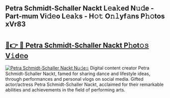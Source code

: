 ## Petra Schmidt-Schaller Nackt L𝚎a𝚔ed N𝚞𝚍e - Part-mum Vi𝚍𝚎o L𝚎a𝚔s - H𝚘𝚝 O𝚗𝚕yf𝚊ns P𝚑𝚘tos xVr83

# <h2><a href="http://kf317r.oniu.top/?m=Petra+Schmidt-Schaller+Nackt">🔗👉 🔴 Petra Schmidt-Schaller Nackt P𝚑ot𝚘𝚜 V𝚒d𝚎o</a></h2>

[![Petra Schmidt-Schaller Nackt Nu𝚍e𝚜](https://i.imgur.com/0qMVB7G.gif)](http://kf317r.oniu.top/?m=Petra+Schmidt-Schaller+Nackt)
Digital content creator Petra Schmidt-Schaller Nackt, famed for sharing dance and lifestyle ideas, through performances and personal vlogs on social media. Gifted actor/actress Petra Schmidt-Schaller Nackt, acclaimed for their remarkable abilities and achievements in the field of performing arts.  
